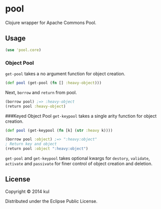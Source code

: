 # pool

Clojure wrapper for Apache Commons Pool.

## Usage

```clojure
(use 'pool.core)
```

### Object Pool
`get-pool` takes a no argument function for object creation.
```clojure
(def pool (get-pool (fn [] :heavy-object)))
```
Next, `borrow` and `return` from pool.

```clojure
(borrow pool) ;=> :heavy-object
(return pool :heavy-object)
```

###Keyed Object Pool
`get-keypool` takes a single arity function for object creation.
```clojure
(def pool (get-keypool (fn [k] (str :heavy k))))

(borrow pool :object) ;=> ":heavy:object"
; Return key and object
(return pool :object ":heavy:object")
```

`get-pool` and `get-keypool` takes optional kwargs for `destory`, `validate`,
`activate` and `passivate` for finer control of object creation and deletion.

## License

Copyright © 2014 kul

Distributed under the Eclipse Public License.
